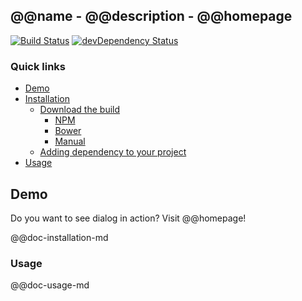 ## @@name - @@description - @@homepage

[![Build Status](https://travis-ci.org/sharvit/angular-bootstrap-locale-dialog.svg?branch=master)](https://travis-ci.org/sharvit/angular-bootstrap-locale-dialog)
[![devDependency Status](https://david-dm.org/sharvit/angular-bootstrap-locale-dialog/dev-status.svg?branch=master)](https://david-dm.org/sharvit/angular-bootstrap-locale-dialog#info=devDependencies)

### Quick links
- [Demo](#demo)
- [Installation](#installation)
    - [Download the build](#download-the-build)
        - [NPM](#install-with-npm)
        - [Bower](#install-with-bower)
        - [Manual](#manual-download)
    - [Adding dependency to your project](#adding-dependency-to-your-project)
- [Usage](#usage)


## Demo

Do you want to see dialog in action?
Visit @@homepage!


@@doc-installation-md

### Usage

@@doc-usage-md

[angular-bootstrap-locale-dialog]: http://sharvit.github.io/angular-bootstrap-locale-dialog/
[AngularJS]: https://angularjs.org/
[AngularUI Bootstrap]: https://angular-ui.github.io/bootstrap/
[font-awesome]: https://fortawesome.github.io/Font-Awesome/
[flag-icon-css]: https://lipis.github.io/flag-icon-css/